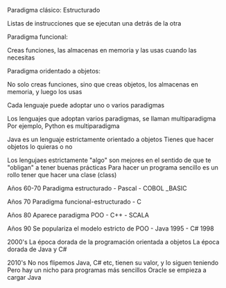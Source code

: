 Paradigma clásico: Estructurado

Listas de instrucciones que se ejecutan una detrás de la otra

Paradigma funcional:

Creas funciones, las almacenas en memoria y las usas cuando las necesitas

Paradigma oridentado a objetos:

No solo creas funciones, sino que creas objetos, los almacenas en memoria, y luego los usas

Cada lenguaje puede adoptar uno o varios paradigmas

Los lenguajes que adoptan varios paradigmas, se llaman multiparadigma
Por ejemplo, Python es multiparadigma

Java es un lenguaje estrictamente orientado a objetos
Tienes que hacer objetos lo quieras o no

Los lengujaes estrictamente "algo" son mejores en el sentido de que te "obligan" a tener buenas prácticas
Para hacer un programa sencillo es un rollo tener que hacer una clase (class)

Años 60-70
Paradigma estructurado - Pascal - COBOL _BASIC

Años 70
Paradigma funcional-estructurado - C

Años 80
Aparece paradigma POO - C++ - SCALA

Años 90
Se populariza el modelo estricto de POO - Java 1995 - C# 1998

2000's
La época dorada de la programación orientada a objetos
La época dorada de Java y C#

2010's
No nos flipemos
Java, C# etc, tienen su valor, y lo siguen teniendo
Pero hay un nicho para programas más sencillos
Oracle se empieza a cargar Java
